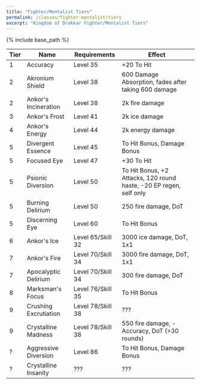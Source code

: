 ```yaml
---
title: "Fighter/Mentalist Tiers"
permalink: /classes/fighter-mentalist/tiers
excerpt: "Kingdom of Drakkar Fighter/Mentalist Tiers"
---
```


{% include base_path %}

Tier | Name | Requirements | Effect
---- | ---- | ------------ | ------
1    | Accuracy               | Level 35 | +20 To Hit
2    | Akronium Shield        | Level 38 | 600 Damage Absorption, fades after taking 600 damage
2    | Ankor's Incineration   | Level 38 | 2k fire damage
3    | Ankor's Frost          | Level 41 | 2k ice damage
4    | Ankor's Energy         | Level 44 | 2k energy damage
5    | Divergent Essence      | Level 45 | To Hit Bonus, Damage Bonus
5    | Focused Eye            | Level 47 | +30 To Hit
5    | Psionic Diversion      | Level 50 | To Hit Bonus, +2 Attacks, 120 round haste, -20 EP regen, self only
5    | Burning Delirium       | Level 50 | 250 fire damage, DoT
5    | Discerning Eye         | Level 60 | To Hit Bonus
6    | Ankor's Ice            | Level 65/Skill 32 | 3000 ice damage, DoT, 1x1
7    | Ankor's Fire           | Level 70/Skill 34 | 3000 fire damage, DoT, 1x1
7    | Apocalyptic Delirium   | Level 70/Skill 34 | 300 fire damage, DoT
8    | Marksman's Focus       | Level 76/Skill 35 | To Hit Bonus
9    | Crushing Excrutiation  | Level 78/Skill 38 | ???
9    | Crystalline Madness    | Level 78/Skill 38 | 550 fire damage, -Accuracy, DoT (>30 rounds)
?    | Aggressive Diversion   | Level 86 | To Hit Bonus, Damage Bonus
?    | Crystalline Insanity   | ??? | ???
